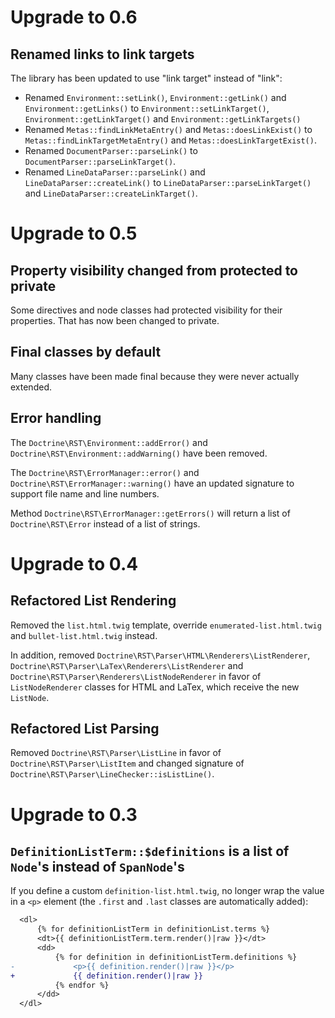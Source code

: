 # Upgrade to 0.6

## Renamed links to link targets

The library has been updated to use "link target" instead of "link":

* Renamed `Environment::setLink()`, `Environment::getLink()` and
  `Environment::getLinks()` to `Environment::setLinkTarget()`,
  `Environment::getLinkTarget()` and `Environment::getLinkTargets()`
* Renamed `Metas::findLinkMetaEntry()` and `Metas::doesLinkExist()` to
  `Metas::findLinkTargetMetaEntry()` and `Metas::doesLinkTargetExist()`.
* Renamed `DocumentParser::parseLink()` to `DocumentParser::parseLinkTarget()`.
* Renamed `LineDataParser::parseLink()` and `LineDataParser::createLink()` to
  `LineDataParser::parseLinkTarget()` and `LineDataParser::createLinkTarget()`.

# Upgrade to 0.5

## Property visibility changed from protected to private

Some directives and node classes had protected visibility for their properties.
That has now been changed to private.

## Final classes by default

Many classes have been made final because they were never actually extended.

## Error handling

The `Doctrine\RST\Environment::addError()` and `Doctrine\RST\Environment::addWarning()`
have been removed.

The `Doctrine\RST\ErrorManager::error()` and `Doctrine\RST\ErrorManager::warning()`
have an updated signature to support file name and line numbers.

Method `Doctrine\RST\ErrorManager::getErrors()` will return a list of `Doctrine\RST\Error`
instead of a list of strings.

# Upgrade to 0.4

## Refactored List Rendering

Removed the `list.html.twig` template, override `enumerated-list.html.twig` and
`bullet-list.html.twig` instead.

In addition, removed `Doctrine\RST\Parser\HTML\Renderers\ListRenderer`,
`Doctrine\RST\Parser\LaTex\Renderers\ListRenderer` and
`Doctrine\RST\Parser\Renderers\ListNodeRenderer` in favor of `ListNodeRenderer`
classes for HTML and LaTex, which receive the new `ListNode`.

## Refactored List Parsing

Removed `Doctrine\RST\Parser\ListLine` in favor of `Doctrine\RST\Parser\ListItem`
and changed signature of `Doctrine\RST\Parser\LineChecker::isListLine()`.

# Upgrade to 0.3

## `DefinitionListTerm::$definitions` is a list of `Node`'s instead of `SpanNode`'s

If you define a custom `definition-list.html.twig`, no longer wrap the value in
a `<p>` element (the `.first` and `.last` classes are automatically added):

```diff
  <dl>
      {% for definitionListTerm in definitionList.terms %}
      <dt>{{ definitionListTerm.term.render()|raw }}</dt>
      <dd>
          {% for definition in definitionListTerm.definitions %}
-             <p>{{ definition.render()|raw }}</p>
+             {{ definition.render()|raw }}
          {% endfor %}
      </dd>
  </dl>
```
